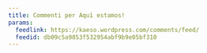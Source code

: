 ```yaml
---
title: Commenti per Aquì estamos!
params:
  feedlink: https://kaeso.wordpress.com/comments/feed/
  feedid: db09c5a9853f532954abf9b9e05bf310
---
```

